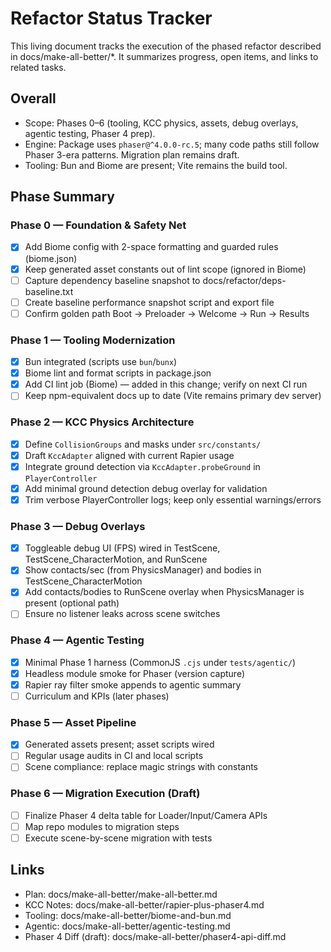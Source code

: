 # Refactor Status Tracker

This living document tracks the execution of the phased refactor described in docs/make-all-better/*. It summarizes progress, open items, and links to related tasks.

## Overall
- Scope: Phases 0–6 (tooling, KCC physics, assets, debug overlays, agentic testing, Phaser 4 prep).
- Engine: Package uses `phaser@^4.0.0-rc.5`; many code paths still follow Phaser 3-era patterns. Migration plan remains draft.
- Tooling: Bun and Biome are present; Vite remains the build tool.

## Phase Summary

### Phase 0 — Foundation & Safety Net
- [x] Add Biome config with 2-space formatting and guarded rules (biome.json)
- [x] Keep generated asset constants out of lint scope (ignored in Biome)
- [ ] Capture dependency baseline snapshot to docs/refactor/deps-baseline.txt
- [ ] Create baseline performance snapshot script and export file
- [ ] Confirm golden path Boot → Preloader → Welcome → Run → Results

### Phase 1 — Tooling Modernization
- [x] Bun integrated (scripts use `bun`/`bunx`)
- [x] Biome lint and format scripts in package.json
- [x] Add CI lint job (Biome) — added in this change; verify on next CI run
- [ ] Keep npm-equivalent docs up to date (Vite remains primary dev server)

### Phase 2 — KCC Physics Architecture
- [x] Define `CollisionGroups` and masks under `src/constants/`
- [x] Draft `KccAdapter` aligned with current Rapier usage
- [x] Integrate ground detection via `KccAdapter.probeGround` in `PlayerController`
- [x] Add minimal ground detection debug overlay for validation
- [x] Trim verbose PlayerController logs; keep only essential warnings/errors

### Phase 3 — Debug Overlays
- [x] Toggleable debug UI (FPS) wired in TestScene, TestScene_CharacterMotion, and RunScene
- [x] Show contacts/sec (from PhysicsManager) and bodies in TestScene_CharacterMotion
- [x] Add contacts/bodies to RunScene overlay when PhysicsManager is present (optional path)
- [ ] Ensure no listener leaks across scene switches

### Phase 4 — Agentic Testing
- [x] Minimal Phase 1 harness (CommonJS `.cjs` under `tests/agentic/`)
- [x] Headless module smoke for Phaser (version capture)
- [x] Rapier ray filter smoke appends to agentic summary
- [ ] Curriculum and KPIs (later phases)

### Phase 5 — Asset Pipeline
- [x] Generated assets present; asset scripts wired
- [ ] Regular usage audits in CI and local scripts
- [ ] Scene compliance: replace magic strings with constants

### Phase 6 — Migration Execution (Draft)
- [ ] Finalize Phaser 4 delta table for Loader/Input/Camera APIs
- [ ] Map repo modules to migration steps
- [ ] Execute scene-by-scene migration with tests

## Links
- Plan: docs/make-all-better/make-all-better.md
- KCC Notes: docs/make-all-better/rapier-plus-phaser4.md
- Tooling: docs/make-all-better/biome-and-bun.md
- Agentic: docs/make-all-better/agentic-testing.md
- Phaser 4 Diff (draft): docs/make-all-better/phaser4-api-diff.md

